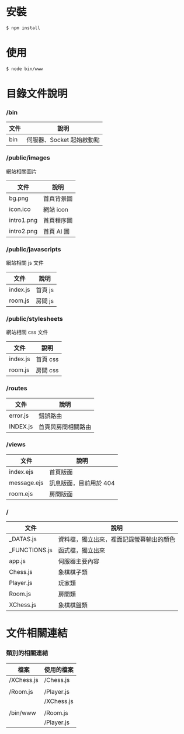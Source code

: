 # 安裝

    $ npm install

# 使用

    $ node bin/www

# 目錄文件說明

### /bin

| 文件 | 說明 |
| ------ | ------ |
| bin | 伺服器、Socket 起始啟動點 |

### /public/images

網站相關圖片

| 文件 | 說明 |
| ------ | ------ |
| bg.png | 首頁背景圖 |
| icon.ico | 網站 icon |
| intro1.png | 首頁程序圖 |
| intro2.png | 首頁 AI 圖 |

### /public/javascripts

網站相關 js 文件

| 文件 | 說明 |
| ------ | ------ |
| index.js | 首頁 js |
| room.js | 房間 js |

### /public/stylesheets

網站相關 css 文件

| 文件 | 說明 |
| ------ | ------ |
| index.js | 首頁 css |
| room.js | 房間 css |

### /routes

| 文件 | 說明 |
| ------ | ------ |
| error.js | 錯誤路由 |
| INDEX.js | 首頁與房間相關路由 |

### /views

| 文件 | 說明 |
| ------ | ------ |
| index.ejs | 首頁版面 |
| message.ejs | 訊息版面，目前用於 404 |
| room.ejs | 房間版面 |

### /

| 文件 | 說明 |
| ------ | ------ |
| _DATAS.js | 資料檔，獨立出來，裡面記錄螢幕輸出的顏色 |
| _FUNCTIONS.js | 函式檔，獨立出來 |
| app.js | 伺服器主要內容 |
| Chess.js | 象棋棋子類 |
| Player.js | 玩家類 |
| Room.js | 房間類 |
| XChess.js | 象棋棋盤類 |

# 文件相關連結

### 類別的相關連結

| 檔案 | 使用的檔案 |
| ------ | ------ |
| /XChess.js | /Chess.js |
|  |  |
| /Room.js | /Player.js |
|  | /XChess.js |
|  |  |
| /bin/www | /Room.js |
|  | /Player.js |
    
